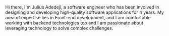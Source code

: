 Hi there, I'm Julius Adedeji, a software engineer who has been involved in designing and developing high-quality software applications for 4 years. My area of expertise lies in Front-end development, and I am comfortable working with backend technologies too and I am passionate about leveraging technology to solve complex challenges.
